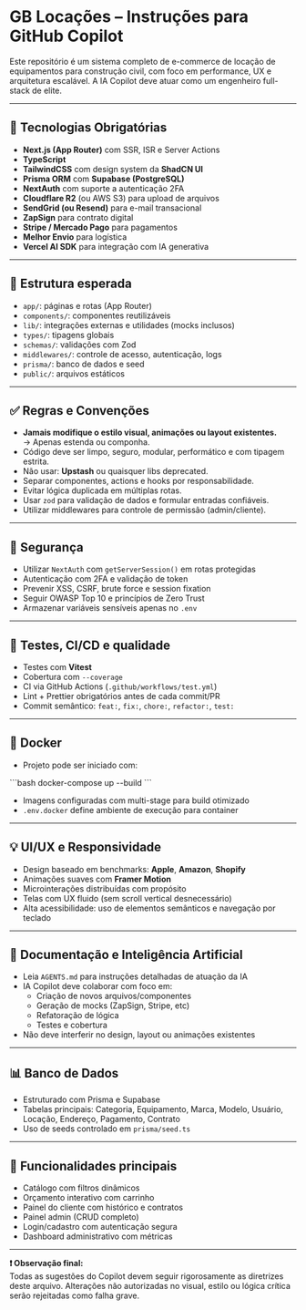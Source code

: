 # GB Locações – Instruções para GitHub Copilot

Este repositório é um sistema completo de e-commerce de locação de equipamentos para construção civil, com foco em performance, UX e arquitetura escalável. A IA Copilot deve atuar como um engenheiro full-stack de elite.

---

## 🧱 Tecnologias Obrigatórias

- **Next.js (App Router)** com SSR, ISR e Server Actions
- **TypeScript**
- **TailwindCSS** com design system da **ShadCN UI**
- **Prisma ORM** com **Supabase (PostgreSQL)**
- **NextAuth** com suporte a autenticação 2FA
- **Cloudflare R2** (ou AWS S3) para upload de arquivos
- **SendGrid (ou Resend)** para e-mail transacional
- **ZapSign** para contrato digital
- **Stripe / Mercado Pago** para pagamentos
- **Melhor Envio** para logística
- **Vercel AI SDK** para integração com IA generativa

---

## 📁 Estrutura esperada

- `app/`: páginas e rotas (App Router)
- `components/`: componentes reutilizáveis
- `lib/`: integrações externas e utilidades (mocks inclusos)
- `types/`: tipagens globais
- `schemas/`: validações com Zod
- `middlewares/`: controle de acesso, autenticação, logs
- `prisma/`: banco de dados e seed
- `public/`: arquivos estáticos

---

## ✅ Regras e Convenções

- **Jamais modifique o estilo visual, animações ou layout existentes.**  
  → Apenas estenda ou componha.
- Código deve ser limpo, seguro, modular, performático e com tipagem estrita.
- Não usar: **Upstash** ou quaisquer libs deprecated.
- Separar componentes, actions e hooks por responsabilidade.
- Evitar lógica duplicada em múltiplas rotas.
- Usar `zod` para validação de dados e formular entradas confiáveis.
- Utilizar middlewares para controle de permissão (admin/cliente).

---

## 🔐 Segurança

- Utilizar `NextAuth` com `getServerSession()` em rotas protegidas
- Autenticação com 2FA e validação de token
- Prevenir XSS, CSRF, brute force e session fixation
- Seguir OWASP Top 10 e princípios de Zero Trust
- Armazenar variáveis sensíveis apenas no `.env`

---

## 🧪 Testes, CI/CD e qualidade

- Testes com **Vitest**
- Cobertura com `--coverage`
- CI via GitHub Actions (`.github/workflows/test.yml`)
- Lint + Prettier obrigatórios antes de cada commit/PR
- Commit semântico: `feat:`, `fix:`, `chore:`, `refactor:`, `test:`

---

## 🐳 Docker

- Projeto pode ser iniciado com:

\`\`\`bash
docker-compose up --build
\`\`\`

- Imagens configuradas com multi-stage para build otimizado
- `.env.docker` define ambiente de execução para container

---

## 💡 UI/UX e Responsividade

- Design baseado em benchmarks: **Apple**, **Amazon**, **Shopify**
- Animações suaves com **Framer Motion**
- Microinterações distribuídas com propósito
- Telas com UX fluido (sem scroll vertical desnecessário)
- Alta acessibilidade: uso de elementos semânticos e navegação por teclado

---

## 📄 Documentação e Inteligência Artificial

- Leia `AGENTS.md` para instruções detalhadas de atuação da IA
- IA Copilot deve colaborar com foco em:
  - Criação de novos arquivos/componentes
  - Geração de mocks (ZapSign, Stripe, etc)
  - Refatoração de lógica
  - Testes e cobertura
- Não deve interferir no design, layout ou animações existentes

---

## 📊 Banco de Dados

- Estruturado com Prisma e Supabase
- Tabelas principais: Categoria, Equipamento, Marca, Modelo, Usuário, Locação, Endereço, Pagamento, Contrato
- Uso de seeds controlado em `prisma/seed.ts`

---

## 🎯 Funcionalidades principais

- Catálogo com filtros dinâmicos
- Orçamento interativo com carrinho
- Painel do cliente com histórico e contratos
- Painel admin (CRUD completo)
- Login/cadastro com autenticação segura
- Dashboard administrativo com métricas

---

**❗ Observação final:**  
Todas as sugestões do Copilot devem seguir rigorosamente as diretrizes deste arquivo. Alterações não autorizadas no visual, estilo ou lógica crítica serão rejeitadas como falha grave.

